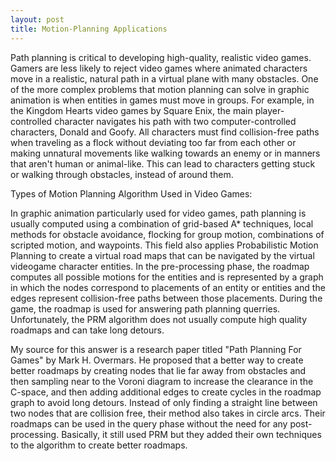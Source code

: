 ```yaml
---
layout: post
title: Motion-Planning Applications
---
```

Path planning is critical to developing high-quality, realistic video games. Gamers are less likely to reject video games where animated characters move
in a realistic, natural path in a virtual plane with many obstacles. One of the more complex problems that motion planning can solve in graphic animation
is when entities in games must move in groups. For example, in the Kingdom Hearts video games by Square Enix, the main player-controlled character 
navigates his path with two computer-controlled characters, Donald and Goofy. All characters must find collision-free paths when traveling as a 
flock without deviating too far from each other or making unnatural movements like walking towards an enemy or in manners that aren't human or animal-like.
This  can lead to characters getting stuck or walking through obstacles, instead of around them. 

Types of Motion Planning Algorithm Used in Video Games:

In graphic animation particularly used for video games, path planning is usually computed using a combination of grid-based A* techniques, 
local methods for obstacle avoidance, flocking for group motion, combinations of scripted motion, and waypoints. This field also applies 
Probabilistic Motion Planning to create a virtual road maps that can be navigated by the virtual videogame character entities. 
In the pre-processing phase, the roadmap computes all possible motions for the entities and is represented by a graph in which the nodes 
correspond to placements of an entity or entities and the edges represent collision-free paths between those placements. During the game, 
the roadmap is used for answering path planning querries. Unfortunately, the PRM algorithm does not usually compute high quality roadmaps 
and can take long detours.

My source for this answer is a research paper titled "Path Planning For Games" by Mark H. Overmars. 
He proposed that a better way to create better roadmaps by creating nodes that lie far away from obstacles and then sampling near 
to the Voroni diagram to increase the clearance in the C-space, and then adding additional edges to create cycles in the 
roadmap graph to avoid long detours. Instead of only finding a straight line between two nodes that are collision free, 
their method also takes in circle arcs. Their roadmaps can be used in the query phase without the need for any post-processing. 
Basically, it still used PRM but they added their own techniques to the algorithm to create better roadmaps. 
